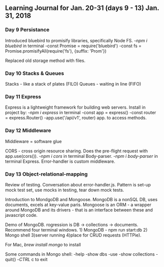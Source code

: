 ## Learning Journal for Jan. 20-31 (days 9 - 13)  Jan. 31, 2018

### Day 9 Persistance
Introduced bluebird to promisify libraries, specifically Node FS.
-*npm i bluebird* in terminal
-const Promise = require('bluebird')
-const fs = Promise.promisifyAll(require('fs'), {suffix: 'Prom'})

Replaced old storage method with files. 

### Day 10 Stacks & Queues
Stacks - like a stack of plates (FILO)
Queues - waiting in line (FIFO)


### Day 11 Express
Express is a lightweight framework for building web servers.  Install in project by:
-*npm i express* in terminal
-const app = express()
-const router = express.Router()
-app.use('/api/v1', router)
app. to access methods.
    

### Day 12 Middleware
Middleware = software glue

CORS - cross origin resource sharing.  Does the pre-flight request with app.use(cors()).
-*npm i cors* in terminal
Body-parser.
-*npm i body-parser* in terminal
Express.
Error-handler is custom middleware.

### Day 13 Object-relational-mapping
Review of testing.  Conversation about error-handler.js.  Pattern is set-up mock test set, use mocks in testing, tear down mock tests.

Introduction to MondgoDB and Mongoose.  MongoDB is a nonSQL DB, uses documents, excels at key-value paris.  Mongoose is an ORM - a wrapper around MongoDB and its drivers - that is an interface between these and javascript code.

Demo of MongoDB.  rogression is DB -> collections -> documents.
Recommend four terminal windows.  1) MongoDB - npm run start:db 2) Mongo shell 3)server running 4)place for CRUD requests (HTTPie).

For Mac, *brew install mongo* to install

Some commands in Mongo shell:
-help
-show dbs
-use <db name>
-show collections
-quit()
-_CTRL_ c to exit